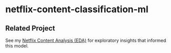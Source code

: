 # netflix-content-classification-ml
## Related Project
See my [Netflix Content Analysis (EDA)](link-to-eda-repo) for exploratory insights that informed this model.
